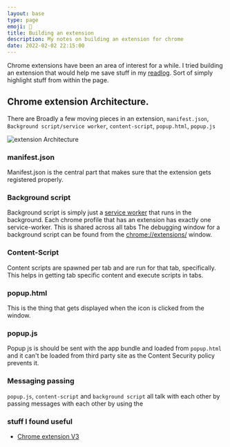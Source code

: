 ```yaml
---
layout: base
type: page
emoji: 🦤
title: Building an extension
description: My notes on building an extension for chrome
date: 2022-02-02 22:15:00
---
```


Chrome extensions have been an area of interest for a while. I tried building an extension that would help me save stuff in my [readlog](/readlog). Sort of simply highlight stuff from within the page.

## Chrome extension Architecture.

There are Broadly a few moving pieces in an extension, `manifest.json`, `Background script/service worker`, `content-script`, `popup.html`, `popup.js`

![extension Architecture](/assets/extension_architecture.png)

### manifest.json

Manifest.json is the central part that makes sure that the extension gets registered properly.

### Background script

Background script is simply just a [service worker](https://developers.google.com/web/fundamentals/primers/service-workers) that runs in the background. Each chrome profile that has an extension has exactly one service-worker. This is shared across all tabs
The debugging window for a background script can be found from the [chrome://extensions/](chrome://extensions/) window.

### Content-Script

Content scripts are spawned per tab and are run for that tab, specifically. This helps in getting tab specific content and execute scripts in tabs.

### popup.html

This is the thing that gets displayed when the icon is clicked from the window.

### popup.js

Popup js is should be sent with the app bundle and loaded from `popup.html` and it can't be loaded from third party site as the Content Security policy prevents it.

### Messaging passing

`popup.js`, `content-script` and `background script` all talk with each other by passing messages with each other by using the 

### stuff I found useful

- [Chrome extension V3](https://github.com/SimGus/chrome-extension-v3-starter)

